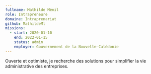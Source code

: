 ```yaml
---
fullname: Mathilde Ménil
role: Intrapreneure
domaine: Intraprenariat
github: MathildeMl
missions:
  - start: 2020-01-10
    end: 2022-01-15
    status: admin
    employer: Gouvernement de la Nouvelle-Calédonie
---
```


Ouverte et optimiste, je recherche des solutions pour simplifier la vie administrative des entreprises.

